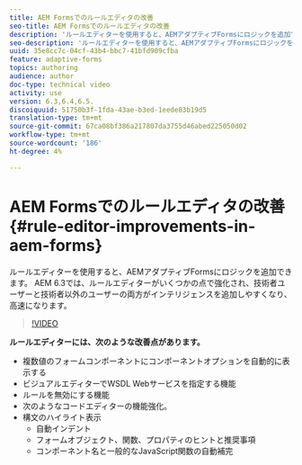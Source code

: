 ```yaml
---
title: AEM Formsでのルールエディタの改善
seo-title: AEM Formsでのルールエディタの改善
description: 'ルールエディターを使用すると、AEMアダプティブFormsにロジックを追加できます。 AEM 6.3では、ルールエディターがいくつかの点で強化され、技術者ユーザーと技術者以外のユーザーの両方がインテリジェンスを追加しやすくなり、高速になります。 '
seo-description: 'ルールエディターを使用すると、AEMアダプティブFormsにロジックを追加できます。 AEM 6.3では、ルールエディターがいくつかの点で強化され、技術者ユーザーと技術者以外のユーザーの両方がインテリジェンスを追加しやすくなり、高速になります。 '
uuid: 35e8cc7c-04cf-43b4-bbc7-41bfd909cfba
feature: adaptive-forms
topics: authoring
audience: author
doc-type: technical video
activity: use
version: 6.3,6.4,6.5.
discoiquuid: 51750b3f-1fda-43ae-b3ed-1eede83b19d5
translation-type: tm+mt
source-git-commit: 67ca08bf386a217807da3755d46abed225050d02
workflow-type: tm+mt
source-wordcount: '186'
ht-degree: 4%

---
```



# AEM Formsでのルールエディタの改善{#rule-editor-improvements-in-aem-forms}

ルールエディターを使用すると、AEMアダプティブFormsにロジックを追加できます。 AEM 6.3では、ルールエディターがいくつかの点で強化され、技術者ユーザーと技術者以外のユーザーの両方がインテリジェンスを追加しやすくなり、高速になります。

>[!VIDEO](https://video.tv.adobe.com/v/19653?quality=9&learn=on)

**ルールエディターには、次のような改善点があります。**

* 複数値のフォームコンポーネントにコンポーネントオプションを自動的に表示する
* ビジュアルエディターでWSDL Webサービスを指定する機能
* ルールを無効にする機能
* 次のようなコードエディターの機能強化。
* 構文のハイライト表示
   * 自動インデント
   * フォームオブジェクト、関数、プロパティのヒントと推奨事項
   * コンポーネント名と一般的なJavaScript関数の自動補完
